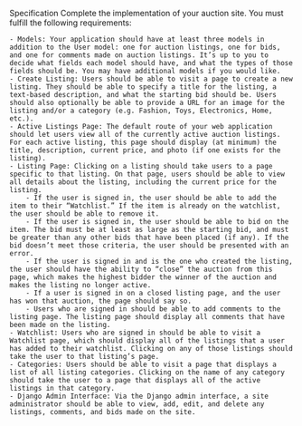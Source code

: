 Specification
Complete the implementation of your auction site. You must fulfill the following requirements:

    - Models: Your application should have at least three models in addition to the User model: one for auction listings, one for bids, and one for comments made on auction listings. It’s up to you to decide what fields each model should have, and what the types of those fields should be. You may have additional models if you would like.
    - Create Listing: Users should be able to visit a page to create a new listing. They should be able to specify a title for the listing, a text-based description, and what the starting bid should be. Users should also optionally be able to provide a URL for an image for the listing and/or a category (e.g. Fashion, Toys, Electronics, Home, etc.).
    - Active Listings Page: The default route of your web application should let users view all of the currently active auction listings. For each active listing, this page should display (at minimum) the title, description, current price, and photo (if one exists for the listing).
    - Listing Page: Clicking on a listing should take users to a page specific to that listing. On that page, users should be able to view all details about the listing, including the current price for the listing.
        - If the user is signed in, the user should be able to add the item to their “Watchlist.” If the item is already on the watchlist, the user should be able to remove it.
        - If the user is signed in, the user should be able to bid on the item. The bid must be at least as large as the starting bid, and must be greater than any other bids that have been placed (if any). If the bid doesn’t meet those criteria, the user should be presented with an error.
        - If the user is signed in and is the one who created the listing, the user should have the ability to “close” the auction from this page, which makes the highest bidder the winner of the auction and makes the listing no longer active.
        - If a user is signed in on a closed listing page, and the user has won that auction, the page should say so.
        - Users who are signed in should be able to add comments to the listing page. The listing page should display all comments that have been made on the listing.
    - Watchlist: Users who are signed in should be able to visit a Watchlist page, which should display all of the listings that a user has added to their watchlist. Clicking on any of those listings should take the user to that listing’s page.
    - Categories: Users should be able to visit a page that displays a list of all listing categories. Clicking on the name of any category should take the user to a page that displays all of the active listings in that category.
    - Django Admin Interface: Via the Django admin interface, a site administrator should be able to view, add, edit, and delete any listings, comments, and bids made on the site.